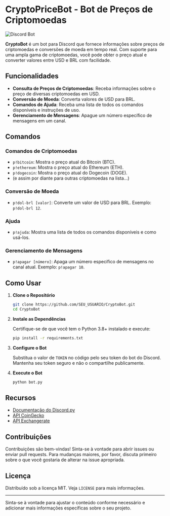 # CryptoPriceBot - Bot de Preços de Criptomoedas

![Discord Bot](https://img.shields.io/badge/Discord-Bot-blue?style=flat-square&logo=discord)

**CryptoBot** é um bot para Discord que fornece informações sobre preços de criptomoedas e conversões de moeda em tempo real. Com suporte para uma ampla gama de criptomoedas, você pode obter o preço atual e converter valores entre USD e BRL com facilidade.

## Funcionalidades

- **Consulta de Preços de Criptomoedas**: Receba informações sobre o preço de diversas criptomoedas em USD.
- **Conversão de Moeda**: Converta valores de USD para BRL.
- **Comandos de Ajuda**: Receba uma lista de todos os comandos disponíveis e instruções de uso.
- **Gerenciamento de Mensagens**: Apague um número específico de mensagens em um canal.

## Comandos

### Comandos de Criptomoedas

- `p!bitcoin`: Mostra o preço atual do Bitcoin (BTC).
- `p!ethereum`: Mostra o preço atual do Ethereum (ETH).
- `p!dogecoin`: Mostra o preço atual do Dogecoin (DOGE).
- (e assim por diante para outras criptomoedas na lista...)

### Conversão de Moeda

- `p!dol-brl [valor]`: Converte um valor de USD para BRL. Exemplo: `p!dol-brl 12`.

### Ajuda

- `p!ajuda`: Mostra uma lista de todos os comandos disponíveis e como usá-los.

### Gerenciamento de Mensagens

- `p!apagar [número]`: Apaga um número específico de mensagens no canal atual. Exemplo: `p!apagar 10`.

## Como Usar

1. **Clone o Repositório**

   ```bash
   git clone https://github.com/SEU_USUARIO/CryptoBot.git
   cd CryptoBot
   ```

2. **Instale as Dependências**

   Certifique-se de que você tem o Python 3.8+ instalado e execute:

   ```bash
   pip install -r requirements.txt
   ```

3. **Configure o Bot**

   Substitua o valor de `TOKEN` no código pelo seu token do bot do Discord. Mantenha seu token seguro e não o compartilhe publicamente.

4. **Execute o Bot**

   ```bash
   python bot.py
   ```

## Recursos

- [Documentação do Discord.py](https://discordpy.readthedocs.io/en/stable/)
- [API CoinGecko](https://coingecko.com)
- [API Exchangerate](https://exchangerate-api.com/)

## Contribuições

Contribuições são bem-vindas! Sinta-se à vontade para abrir issues ou enviar pull requests. Para mudanças maiores, por favor, discuta primeiro sobre o que você gostaria de alterar na issue apropriada.

## Licença

Distribuído sob a licença MIT. Veja `LICENSE` para mais informações.

---

Sinta-se à vontade para ajustar o conteúdo conforme necessário e adicionar mais informações específicas sobre o seu projeto.

